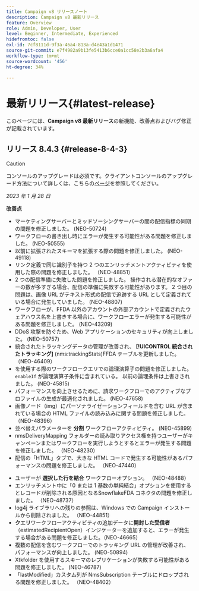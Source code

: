 ```yaml
---
title: Campaign v8 リリースノート
description: Campaign v8 最新リリース
feature: Overview
role: Admin, Developer, User
level: Beginner, Intermediate, Experienced
hidefromtoc: false
exl-id: 7cf8111d-9f3a-46a4-813a-d4e43a1d1471
source-git-commit: e7f4982a9b13fe5413b6cce0a1cc58e2b3a6afa4
workflow-type: tm+mt
source-wordcount: '456'
ht-degree: 34%

---
```


# 最新リリース{#latest-release}

このページには、**Campaign v8 最新リリース**&#x200B;の新機能、改善点およびバグ修正が記載されています。

## リリース 8.4.3 {#release-8-4-3}

>[!CAUTION]
>
> コンソールのアップグレードは必須です。クライアントコンソールのアップグレード方法について詳しくは、こちらの[ページ](../start/connect.md#download-ac-console)を参照してください。

_2023 年 1 月 28 日_

**改善点**

* マーケティングサーバーとミッドソーシングサーバーの間の配信指標の同期の問題を修正しました。 (NEO-50724) <!--OKKKK-->
* ワークフローの書き出し時にエラーが発生する可能性がある問題を修正しました。 (NEO-50555) <!--OKKKK-->
* 以前に拡張されたスキーマを拡張する際の問題を修正しました。 (NEO-49118) <!--OKKKK-->
* リンク定義で同じ識別子を持つ 2 つのエンリッチメントアクティビティを使用した際の問題を修正しました。 （NEO-48851）
* 2 つの配信準備に失敗した問題を修正しました。 操作される潜在的なオファーの数が多すぎる場合、配信の準備に失敗する可能性があります。 2 つ目の問題は、画像 URL がテキスト形式の配信で追跡する URL として定義されている場合に発生していました。 (NEO-48807) <!--OKKKK-->
* ワークフローが、FFDA 以外のアカウントの外部アカウントで定義されたウェアハウス名を上書きする場合に、ワークフローエラーが発生する可能性がある問題を修正しました。 (NEO-43209) <!--OKKKK-->
* DDoS 攻撃を防ぐため、Web アプリケーションのセキュリティが向上しました。 (NEO-50757) <!--OKKKK-->
* 統合されたトラッキングデータの管理が改善され、 **[!UICONTROL 統合されたトラッキング]** (nms:trackingStats)FFDA テーブルを更新しました。 （NEO-46409）
* を使用する際のワークフロークエリでの論理演算子の問題を修正しました。 `enableIf` が論理演算子条件に含まれている。 以前の論理条件は上書きされました。 (NEO-45815)  <!--OKKKK-->
* パフォーマンスを向上させるために、請求ワークフローでのアクティブなプロファイルの生成が最適化されました。 (NEO-47658) <!--OKKKK-->
* 画像ノード（img）にパーソナライゼーションフィールドを含む URL が含まれている場合の HTML ファイルの読み込みに関する問題を修正しました。 （NEO-48396）
* 並べ替えパラメーターを **分割** ワークフローアクティビティ。 (NEO-45899) <!--OKKKK-->
* nmsDeliveryMapping フォルダーの読み取りアクセス権を持つユーザーがキャンペーンまたはワークフローを実行しようとするとエラーが発生する問題を修正しました。 （NEO-48230）
* 配信の「HTML」タブで、大きな HTML コードで発生する可能性があるパフォーマンスの問題を修正しました。 （NEO-47440）
<!-- * Fixed an issue which could lead to a "Character set mismatch" error when using certain functions such as `to_nclob` with an Oracle unicode database where NChar was not enabled. (NEO-49361)
* Fixed an issue which prevented users from inserting a Time datatype in a **Data Update** workflow activity on MSSQL. (NEO-47763)-->
* ユーザーが **選択した行を結合** ワークフローオプション。 （NEO-48488）
* エンリッチメント中に「0 または 1 基数の単純結合」オプションを使用するとレコードが削除される原因となるSnowflakeFDA コネクタの問題を修正しました。 （NEO-48737）
* log4j ライブラリへの残りの参照は、Windows での Campaign インストールから削除されました。 （NEO-44851）
* **クエリ**&#x200B;ワークフローアクティビティの追加データに&#x200B;**開封した受信者**（estimatedRecipientOpen）インジケーターを追加すると、エラーが発生する場合がある問題を修正しました。（NEO-46665）
* 複数の配信を含むワークフローでのトラッキング URL の管理が改善され、パフォーマンスが向上しました。 (NEO-50894) <!--OKKKK-->
* Xtkfolder を使用するスキーマのレプリケーションが失敗する可能性がある問題を修正しました。 (NEO-46787) <!--OKKKK-->
* 「lastModified」カスタム列が NmsSubscription テーブルにドロップされる問題を修正しました。 （NEO-48402）
